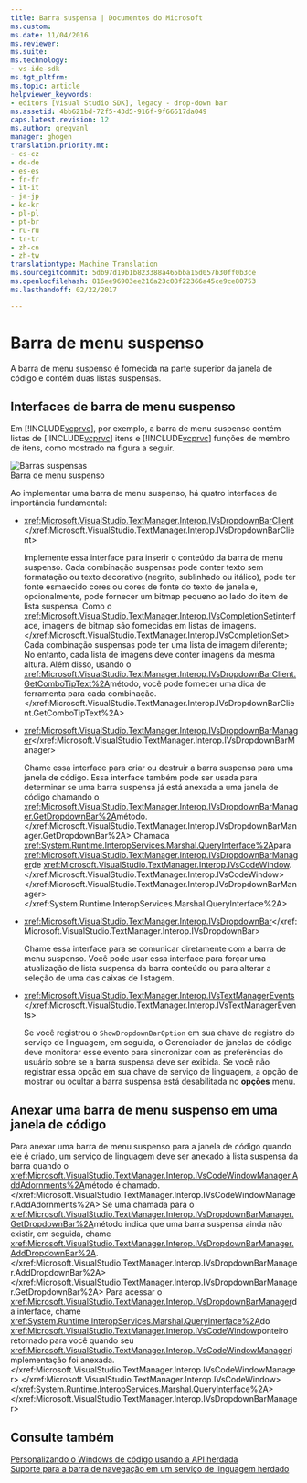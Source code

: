 ```yaml
---
title: Barra suspensa | Documentos do Microsoft
ms.custom: 
ms.date: 11/04/2016
ms.reviewer: 
ms.suite: 
ms.technology:
- vs-ide-sdk
ms.tgt_pltfrm: 
ms.topic: article
helpviewer_keywords:
- editors [Visual Studio SDK], legacy - drop-down bar
ms.assetid: 4bb621bd-72f5-43d5-916f-9f66617da049
caps.latest.revision: 12
ms.author: gregvanl
manager: ghogen
translation.priority.mt:
- cs-cz
- de-de
- es-es
- fr-fr
- it-it
- ja-jp
- ko-kr
- pl-pl
- pt-br
- ru-ru
- tr-tr
- zh-cn
- zh-tw
translationtype: Machine Translation
ms.sourcegitcommit: 5db97d19b1b823388a465bba15d057b30ff0b3ce
ms.openlocfilehash: 816ee96903ee216a23c08f22366a45ce9ce80753
ms.lasthandoff: 02/22/2017

---
```

# <a name="drop-down-bar"></a>Barra de menu suspenso
A barra de menu suspenso é fornecida na parte superior da janela de código e contém duas listas suspensas.  
  
## <a name="drop-down-bar-interfaces"></a>Interfaces de barra de menu suspenso  
 Em [!INCLUDE[vcprvc](../code-quality/includes/vcprvc_md.md)], por exemplo, a barra de menu suspenso contém listas de [!INCLUDE[vcprvc](../code-quality/includes/vcprvc_md.md)] itens e [!INCLUDE[vcprvc](../code-quality/includes/vcprvc_md.md)] funções de membro de itens, como mostrado na figura a seguir.  
  
 ![Barras suspensas](~/docs/extensibility/media/vsdropdown_bar.gif "vsDropdown_bar")  
Barra de menu suspenso  
  
 Ao implementar uma barra de menu suspenso, há quatro interfaces de importância fundamental:  
  
-   <xref:Microsoft.VisualStudio.TextManager.Interop.IVsDropdownBarClient></xref:Microsoft.VisualStudio.TextManager.Interop.IVsDropdownBarClient>  
  
     Implemente essa interface para inserir o conteúdo da barra de menu suspenso. Cada combinação suspensas pode conter texto sem formatação ou texto decorativo (negrito, sublinhado ou itálico), pode ter fonte esmaecido cores ou cores de fonte do texto de janela e, opcionalmente, pode fornecer um bitmap pequeno ao lado do item de lista suspensa. Como o <xref:Microsoft.VisualStudio.TextManager.Interop.IVsCompletionSet>interface, imagens de bitmap são fornecidas em listas de imagens.</xref:Microsoft.VisualStudio.TextManager.Interop.IVsCompletionSet> Cada combinação suspensas pode ter uma lista de imagem diferente; No entanto, cada lista de imagens deve conter imagens da mesma altura. Além disso, usando o <xref:Microsoft.VisualStudio.TextManager.Interop.IVsDropdownBarClient.GetComboTipText%2A>método, você pode fornecer uma dica de ferramenta para cada combinação.</xref:Microsoft.VisualStudio.TextManager.Interop.IVsDropdownBarClient.GetComboTipText%2A>  
  
-   <xref:Microsoft.VisualStudio.TextManager.Interop.IVsDropdownBarManager></xref:Microsoft.VisualStudio.TextManager.Interop.IVsDropdownBarManager>  
  
     Chame essa interface para criar ou destruir a barra suspensa para uma janela de código. Essa interface também pode ser usada para determinar se uma barra suspensa já está anexada a uma janela de código chamando o <xref:Microsoft.VisualStudio.TextManager.Interop.IVsDropdownBarManager.GetDropdownBar%2A>método.</xref:Microsoft.VisualStudio.TextManager.Interop.IVsDropdownBarManager.GetDropdownBar%2A> Chamada <xref:System.Runtime.InteropServices.Marshal.QueryInterface%2A>para <xref:Microsoft.VisualStudio.TextManager.Interop.IVsDropdownBarManager>de <xref:Microsoft.VisualStudio.TextManager.Interop.IVsCodeWindow>.</xref:Microsoft.VisualStudio.TextManager.Interop.IVsCodeWindow> </xref:Microsoft.VisualStudio.TextManager.Interop.IVsDropdownBarManager> </xref:System.Runtime.InteropServices.Marshal.QueryInterface%2A>  
  
-   <xref:Microsoft.VisualStudio.TextManager.Interop.IVsDropdownBar></xref:Microsoft.VisualStudio.TextManager.Interop.IVsDropdownBar>  
  
     Chame essa interface para se comunicar diretamente com a barra de menu suspenso. Você pode usar essa interface para forçar uma atualização de lista suspensa da barra conteúdo ou para alterar a seleção de uma das caixas de listagem.  
  
-   <xref:Microsoft.VisualStudio.TextManager.Interop.IVsTextManagerEvents></xref:Microsoft.VisualStudio.TextManager.Interop.IVsTextManagerEvents>  
  
     Se você registrou o `ShowDropdownBarOption` em sua chave de registro do serviço de linguagem, em seguida, o Gerenciador de janelas de código deve monitorar esse evento para sincronizar com as preferências do usuário sobre se a barra suspensa deve ser exibida. Se você não registrar essa opção em sua chave de serviço de linguagem, a opção de mostrar ou ocultar a barra suspensa está desabilitada no **opções** menu.  
  
## <a name="attaching-a-drop-down-bar-to-a-code-window"></a>Anexar uma barra de menu suspenso em uma janela de código  
 Para anexar uma barra de menu suspenso para a janela de código quando ele é criado, um serviço de linguagem deve ser anexado à lista suspensa da barra quando o <xref:Microsoft.VisualStudio.TextManager.Interop.IVsCodeWindowManager.AddAdornments%2A>método é chamado.</xref:Microsoft.VisualStudio.TextManager.Interop.IVsCodeWindowManager.AddAdornments%2A> Se uma chamada para o <xref:Microsoft.VisualStudio.TextManager.Interop.IVsDropdownBarManager.GetDropdownBar%2A>método indica que uma barra suspensa ainda não existir, em seguida, chame <xref:Microsoft.VisualStudio.TextManager.Interop.IVsDropdownBarManager.AddDropdownBar%2A>.</xref:Microsoft.VisualStudio.TextManager.Interop.IVsDropdownBarManager.AddDropdownBar%2A> </xref:Microsoft.VisualStudio.TextManager.Interop.IVsDropdownBarManager.GetDropdownBar%2A> Para acessar o <xref:Microsoft.VisualStudio.TextManager.Interop.IVsDropdownBarManager>da interface, chame <xref:System.Runtime.InteropServices.Marshal.QueryInterface%2A>do <xref:Microsoft.VisualStudio.TextManager.Interop.IVsCodeWindow>ponteiro retornado para você quando seu <xref:Microsoft.VisualStudio.TextManager.Interop.IVsCodeWindowManager>implementação foi anexada.</xref:Microsoft.VisualStudio.TextManager.Interop.IVsCodeWindowManager> </xref:Microsoft.VisualStudio.TextManager.Interop.IVsCodeWindow> </xref:System.Runtime.InteropServices.Marshal.QueryInterface%2A> </xref:Microsoft.VisualStudio.TextManager.Interop.IVsDropdownBarManager>  
  
## <a name="see-also"></a>Consulte também  
 [Personalizando o Windows de código usando a API herdada](../extensibility/customizing-code-windows-by-using-the-legacy-api.md)   
 [Suporte para a barra de navegação em um serviço de linguagem herdado](../extensibility/internals/support-for-the-navigation-bar-in-a-legacy-language-service.md)
